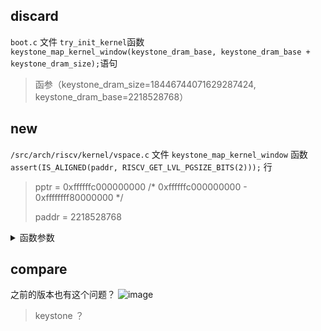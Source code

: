 ## discard
`boot.c`  文件
`try_init_kernel`函数`keystone_map_kernel_window(keystone_dram_base, keystone_dram_base + keystone_dram_size);`语句
> 函参（keystone_dram_size=18446744071629287424, keystone_dram_base=2218528768）

## new
`/src/arch/riscv/kernel/vspace.c`  文件
`keystone_map_kernel_window` 函数
`assert(IS_ALIGNED(paddr, RISCV_GET_LVL_PGSIZE_BITS(2)));`   行

> 
> pptr  = 0xffffffc000000000
> /* 0xffffffc000000000 - 0xffffffff80000000 */
>
> paddr = 2218528768


<details>
  <summary>函数参数</summary>
  
  ```c
  //10.1.1
  init_kernel
  (dummy=3221397504, keystone_dram_base=3224977408, 
    keystone_dram_size=18446744072635916288, keystone_runtime_start=241670, keystone_user_start=0, 
    keystone_free_start=2153775104, keystone_utm_ptr=18446744071562067968, keystone_utm_size=1)
  
  keystone_map_kernel_window (dram_start=3224977408, dram_end=2151342080)
  
  ```
  
  ```c
  //11.0.0
  init_kernel
  (dummy=2214768640, keystone_dram_base=2218528768, 
    keystone_dram_size=18446744071629287424, keystone_runtime_start=97930, 
    keystone_user_start=2214768640, keystone_free_start=97930, 
    keystone_utm_ptr=18446744071629176832, keystone_utm_size=1)
  
  keystone_map_kernel_window (dram_start=2218528768, dram_end=138264576)
  
  ```
  
  </details>
  
  ## compare
 之前的版本也有这个问题？
 ![image](https://user-images.githubusercontent.com/74185337/236718030-d7844521-f3d4-4e74-a8bd-f7b3b571d02b.png)

> keystone ？
